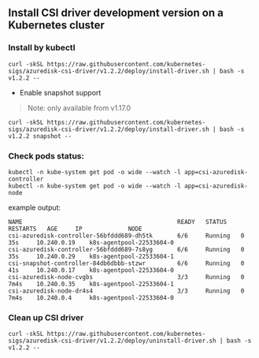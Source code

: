 ## Install CSI driver development version on a Kubernetes cluster

### Install by kubectl
```console
curl -skSL https://raw.githubusercontent.com/kubernetes-sigs/azuredisk-csi-driver/v1.2.2/deploy/install-driver.sh | bash -s v1.2.2 --
```

 - Enable snapshot support
> Note: only available from v1.17.0
```console
curl -skSL https://raw.githubusercontent.com/kubernetes-sigs/azuredisk-csi-driver/v1.2.2/deploy/install-driver.sh | bash -s v1.2.2 snapshot --
```

### Check pods status:

```console
kubectl -n kube-system get pod -o wide --watch -l app=csi-azuredisk-controller
kubectl -n kube-system get pod -o wide --watch -l app=csi-azuredisk-node
```

example output:

```console
NAME                                            READY   STATUS    RESTARTS   AGE     IP             NODE
csi-azuredisk-controller-56bfddd689-dh5tk       6/6     Running   0          35s     10.240.0.19    k8s-agentpool-22533604-0
csi-azuredisk-controller-56bfddd689-7s8yg       6/6     Running   0          35s     10.240.0.29    k8s-agentpool-22533604-1
csi-snapshot-controller-84db6dbbb-stzwr         6/6     Running   0          41s     10.240.0.17    k8s-agentpool-22533604-0
csi-azuredisk-node-cvgbs                        3/3     Running   0          7m4s    10.240.0.35    k8s-agentpool-22533604-1
csi-azuredisk-node-dr4s4                        3/3     Running   0          7m4s    10.240.0.4     k8s-agentpool-22533604-0
```

### Clean up CSI driver

```console
curl -skSL https://raw.githubusercontent.com/kubernetes-sigs/azuredisk-csi-driver/v1.2.2/deploy/uninstall-driver.sh | bash -s v1.2.2 --
```
